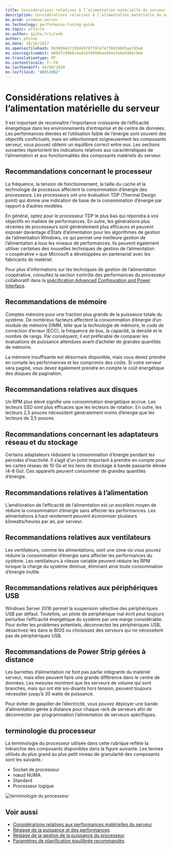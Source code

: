 ```yaml
---
title: Considérations relatives à l’alimentation matérielle du serveur
description: Considérations relatives à l’alimentation matérielle du serveur
ms.prod: windows-server
ms.technology: performance-tuning-guide
ms.topic: article
ms.author: qizha;tristanb
author: phstee
ms.date: 10/16/2017
ms.openlocfilehash: 865899e5f33bde97dff97efaff6010b95aafd3e6
ms.sourcegitcommit: b00d7c8968c4adc8f699dbee694afe6ed36bc9de
ms.translationtype: MT
ms.contentlocale: fr-FR
ms.lasthandoff: 04/08/2020
ms.locfileid: "80851982"
---
```

# <a name="server-hardware-power-considerations"></a>Considérations relatives à l’alimentation matérielle du serveur

Il est important de reconnaître l’importance croissante de l’efficacité énergétique dans les environnements d’entreprise et de centre de données. Les performances élevées et l’utilisation faible de l’énergie sont souvent des objectifs conflictuels, mais en sélectionnant soigneusement les composants serveur, vous pouvez obtenir un équilibre correct entre eux. Les sections suivantes répertorient les indications relatives aux caractéristiques de l’alimentation et aux fonctionnalités des composants matériels du serveur.

## <a name="processor-recommendations"></a>Recommandations concernant le processeur

La fréquence, la tension de fonctionnement, la taille du cache et la technologie de processus affectent la consommation d’énergie des processeurs. Les processeurs ont une évaluation TDP (Thermal Design point) qui donne une indication de base de la consommation d’énergie par rapport à d’autres modèles.

En général, optez pour le processeur TDP le plus bas qui répondra à vos objectifs en matière de performances. En outre, les générations plus récentes de processeurs sont généralement plus efficaces et peuvent exposer davantage d’États d’alimentation pour les algorithmes de gestion de l’alimentation Windows, ce qui permet une meilleure gestion de l’alimentation à tous les niveaux de performances. Ils peuvent également utiliser certaines des nouvelles techniques de gestion de l’alimentation « coopérative » que Microsoft a développées en partenariat avec les fabricants de matériel.

Pour plus d’informations sur les techniques de gestion de l’alimentation coopérative, consultez la section contrôle des performances du processeur collaboratif dans la [spécification Advanced Configuration and Power Interface](http://www.uefi.org/sites/default/files/resources/ACPI_5_1release.pdf).


## <a name="memory-recommendations"></a>Recommandations de mémoire
Comptes mémoire pour une fraction plus grande de la puissance totale du système. De nombreux facteurs affectent la consommation d’énergie d’un module de mémoire DIMM, telle que la technologie de mémoire, le code de correction d’erreur (ECC), la fréquence de bus, la capacité, la densité et le nombre de rangs. Par conséquent, il est préférable de comparer les évaluations de puissance attendues avant d’acheter de grandes quantités de mémoire.

La mémoire insuffisante est désormais disponible, mais vous devez prendre en compte les performances et les compromis des coûts. Si votre serveur sera paginé, vous devez également prendre en compte le coût énergétique des disques de pagination.


## <a name="disks-recommendations"></a>Recommandations relatives aux disques
Un RPM plus élevé signifie une consommation énergétique accrue. Les lecteurs SSD sont plus efficaces que les lecteurs de rotation. En outre, les lecteurs 2,5 pouces nécessitent généralement moins d’énergie que les lecteurs de 3,5 pouces.

## <a name="network-and-storage-adapter-recommendations"></a>Recommandations concernant les adaptateurs réseau et du stockage
Certains adaptateurs réduisent la consommation d’énergie pendant les périodes d’inactivité. Il s’agit d’un point important à prendre en compte pour les cartes réseau de 10 Go et les liens de stockage à bande passante élevée (4-8 Go). Ces appareils peuvent consommer de grandes quantités d’énergie.


## <a name="power-supply-recommendations"></a>Recommandations relatives à l’alimentation
L’amélioration de l’efficacité de l’alimentation est un excellent moyen de réduire la consommation d’énergie sans affecter les performances. Les alimentations à haut rendement peuvent économiser plusieurs kilowatts/heures par an, par serveur.


## <a name="fan-recommendations"></a>Recommandations relatives aux ventilateurs
Les ventilateurs, comme les alimentations, sont une zone où vous pouvez réduire la consommation d’énergie sans affecter les performances du système. Les ventilateurs à vitesse variable peuvent réduire les RPM lorsque la charge du système diminue, éliminant ainsi toute consommation d’énergie inutile.


## <a name="usb-devices-recommendations"></a>Recommandations relatives aux périphériques USB
Windows Server 2016 permet la suspension sélective des périphériques USB par défaut. Toutefois, un pilote de périphérique mal écrit peut toujours perturber l’efficacité énergétique du système par une marge considérable. Pour éviter les problèmes potentiels, déconnectez les périphériques USB, désactivez-les dans le BIOS ou choisissez des serveurs qui ne nécessitent pas de périphériques USB.


## <a name="remotely-managed-power-strip-recommendations"></a>Recommandations de Power Strip gérées à distance
Les barrettes d’alimentation ne font pas partie intégrante du matériel serveur, mais elles peuvent faire une grande différence dans le centre de données. Les mesures montrent que les serveurs de volume qui sont branchés, mais qui ont été soi-disants hors tension, peuvent toujours nécessiter jusqu’à 30 watts de puissance.

Pour éviter de gaspiller de l’électricité, vous pouvez déployer une bande d’alimentation gérée à distance pour chaque rack de serveurs afin de déconnecter par programmation l’alimentation de serveurs spécifiques.

## <a name="processor-terminology"></a>terminologie du processeur
La terminologie du processeur utilisée dans cette rubrique reflète la hiérarchie des composants disponibles dans la figure suivante. Les termes utilisés du plus grand au plus petit niveau de granularité des composants sont les suivants :

-   Socket de processeur
-   nœud NUMA
-   Standard
-   Processeur logique

![terminologie du processeur](../media/perftune-guide-figure-1.png)

## <a name="see-also"></a>Voir aussi
- [Considérations relatives aux performances matérielles du serveur](index.md)
- [Réglage de la puissance et des performances](power/power-performance-tuning.md)
- [Réglage de la gestion de la puissance du processeur](power/processor-power-management-tuning.md)
- [Paramètres de planification équilibrée recommandés](power/recommended-balanced-plan-parameters.md)
